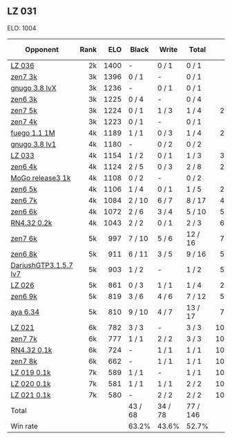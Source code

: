 ## LZ 031 ##

ELO: 1004

Opponent | Rank | ELO | Black | Write | Total | Win rate
---------|-----:|----:|-------|-------|-------|-------:
[LZ 036](LZ%20036.md) | 2k | 1400 | - | 0 / 1 | 0 / 1 | 0.0%
[zen7 3k](zen7%203k.md) | 3k | 1396 | 0 / 1 | - | 0 / 1 | 0.0%
[gnugo 3.8 lvX](gnugo%203.8%20lvX.md) | 3k | 1236 | - | 0 / 1 | 0 / 1 | 0.0%
[zen6 3k](zen6%203k.md) | 3k | 1225 | 0 / 4 | - | 0 / 4 | 0.0%
[zen7 5k](zen7%205k.md) | 3k | 1224 | 0 / 1 | 1 / 3 | 1 / 4 | 25.0%
[zen7 4k](zen7%204k.md) | 3k | 1223 | 0 / 1 | - | 0 / 1 | 0.0%
[fuego 1.1 1M](fuego%201.1%201M.md) | 4k | 1189 | 1 / 1 | 0 / 3 | 1 / 4 | 25.0%
[gnugo 3.8 lv1](gnugo%203.8%20lv1.md) | 4k | 1180 | - | 0 / 2 | 0 / 2 | 0.0%
[LZ 033](LZ%20033.md) | 4k | 1154 | 1 / 2 | 0 / 1 | 1 / 3 | 33.3%
[zen6 4k](zen6%204k.md) | 4k | 1124 | 2 / 5 | 0 / 3 | 2 / 8 | 25.0%
[MoGo release3 1k](MoGo%20release3%201k.md) | 4k | 1108 | 0 / 2 | - | 0 / 2 | 0.0%
[zen6 5k](zen6%205k.md) | 4k | 1106 | 1 / 4 | 0 / 1 | 1 / 5 | 20.0%
[zen6 7k](zen6%207k.md) | 4k | 1084 | 2 / 10 | 6 / 7 | 8 / 17 | 47.1%
[zen6 6k](zen6%206k.md) | 4k | 1072 | 2 / 6 | 3 / 4 | 5 / 10 | 50.0%
[RN4.32 0.2k](RN4.32%200.2k.md) | 4k | 1043 | 2 / 2 | 0 / 1 | 2 / 3 | 66.7%
[zen7 6k](zen7%206k.md) | 5k | 997 | 7 / 10 | 5 / 6 | 12 / 16 | 75.0%
[zen6 8k](zen6%208k.md) | 5k | 911 | 6 / 11 | 3 / 5 | 9 / 16 | 56.3%
[DariushGTP3.1.5.7 lv7](DariushGTP3.1.5.7%20lv7.md) | 5k | 903 | 1 / 2 | - | 1 / 2 | 50.0%
[LZ 026](LZ%20026.md) | 5k | 861 | 0 / 3 | 1 / 1 | 1 / 4 | 25.0%
[zen6 9k](zen6%209k.md) | 5k | 819 | 3 / 6 | 4 / 6 | 7 / 12 | 58.3%
[aya 6.34](aya%206.34.md) | 5k | 810 | 9 / 10 | 4 / 7 | 13 / 17 | 76.5%
[LZ 021](LZ%20021.md) | 6k | 782 | 3 / 3 | - | 3 / 3 | 100.0%
[zen7 7k](zen7%207k.md) | 6k | 777 | 1 / 1 | 2 / 2 | 3 / 3 | 100.0%
[RN4.32 0.1k](RN4.32%200.1k.md) | 6k | 724 | - | 1 / 1 | 1 / 1 | 100.0%
[zen7 8k](zen7%208k.md) | 6k | 662 | - | 1 / 1 | 1 / 1 | 100.0%
[LZ 019 0.1k](LZ%20019%200.1k.md) | 7k | 589 | 1 / 1 | - | 1 / 1 | 100.0%
[LZ 020 0.1k](LZ%20020%200.1k.md) | 7k | 581 | 1 / 1 | 1 / 1 | 2 / 2 | 100.0%
[LZ 021 0.1k](LZ%20021%200.1k.md) | 7k | 580 | - | 2 / 2 | 2 / 2 | 100.0%
Total | | | 43 / 68 | 34 / 78 | 77 / 146 | 
Win rate| | | 63.2% | 43.6% | 52.7% | 
